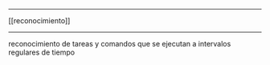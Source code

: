 
---
[[reconocimiento]]


---

reconocimiento de tareas y comandos que se ejecutan a intervalos regulares de tiempo